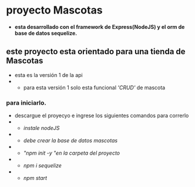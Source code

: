 # proyecto Mascotas
 - #### esta desarrollado con el framework de Express(NodeJS) y el orm de base de datos sequelize.

## este proyecto esta orientado para una tienda de Mascotas
 - esta es la versión 1 de la api
 - - para esta versión 1 solo esta funcional *'CRUD'* de mascota

### para iniciarlo.
 - descargue el proyecyo e ingrese los siguientes comandos para correrlo
 - - *instale nodeJS*
 - - *debe crear la base de datos mascotas*
 - - *"npm init -y "en la carpeta del proyecto*
 - - *npm i sequelize*
 - - *npm start*

